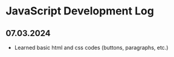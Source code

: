 # JavaScript Development Log

## 07.03.2024
- Learned basic html and css codes (buttons, paragraphs, etc.)

